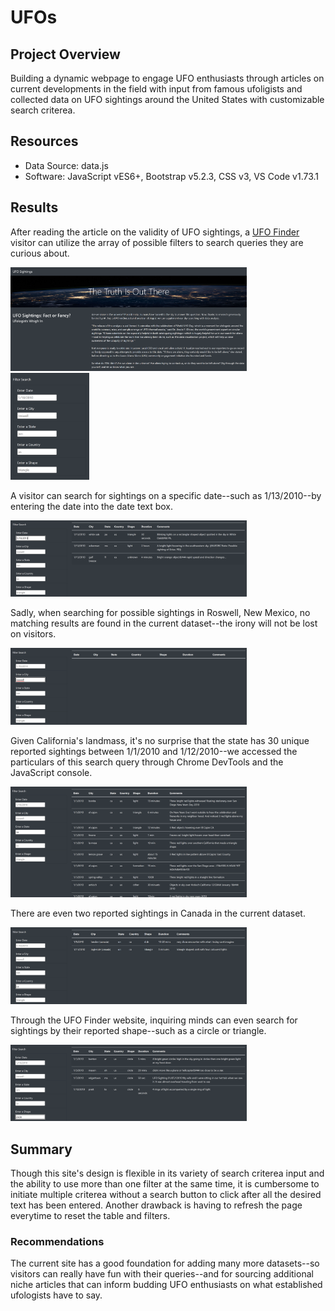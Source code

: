 # UFOs
## Project Overview
Building a dynamic webpage to engage UFO enthusiasts through articles on current developments in the field with input from famous ufoligists and collected data on UFO sightings around the United States with customizable search criterea.

## Resources
 - Data Source: data.js
 - Software: JavaScript vES6+, Bootstrap v5.2.3, CSS v3, VS Code v1.73.1

## Results
After reading the article on the validity of UFO sightings, a [UFO Finder](https://jay-ni13.github.io/UFOs/index.html) visitor can utilize the array of possible filters to search queries they are curious about.

<img src="https://github.com/Jay-ni13/UFOs/blob/main/static/images/ufo_article.png" width=75%>

<img src="https://github.com/Jay-ni13/UFOs/blob/main/static/images/filter_table.png" width=25%>

A visitor can search for sightings on a specific date--such as 1/13/2010--by entering the date into the date text box.

<img src="https://github.com/Jay-ni13/UFOs/blob/main/static/images/date_search.png" width=75%>

Sadly, when searching for possible sightings in Roswell, New Mexico, no matching results are found in the current dataset--the irony will not be lost on visitors.

<img src="https://github.com/Jay-ni13/UFOs/blob/main/static/images/city_search.png" width=75%>

Given California's landmass, it's no surprise that the state has 30 unique reported sightings between 1/1/2010 and 1/12/2010--we accessed the particulars of this search query through Chrome DevTools and the JavaScript console.

<img src="https://github.com/Jay-ni13/UFOs/blob/main/static/images/state_search.png" width=75%>

There are even two reported sightings in Canada in the current dataset.

<img src="https://github.com/Jay-ni13/UFOs/blob/main/static/images/country_search.png" width=75%>

Through the UFO Finder website, inquiring minds can even search for sightings by their reported shape--such as a circle or triangle.

<img src="https://github.com/Jay-ni13/UFOs/blob/main/static/images/shape_search.png" width=75%>


## Summary
Though this site's design is flexible in its variety of search criterea input and the ability to use more than one filter at the same time, it is cumbersome to initiate multiple criterea without a search button to click after all the desired text has been entered. Another drawback is having to refresh the page everytime to reset the table and filters.
### Recommendations
The current site has a good foundation for adding many more datasets--so visitors can really have fun with their queries--and for sourcing additional niche articles that can inform budding UFO enthusiasts on what established ufologists have to say.
